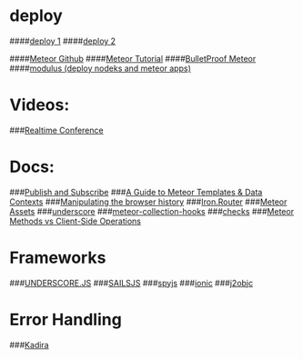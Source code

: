 # deploy
####[deploy 1](http://www.andrehonsberg.com/article/deploy-meteorjs-vhosts-ubuntu1204-mongodb-apache-proxy)
####[deploy 2](http://ox86.tumblr.com/post/45184656062/running-your-meteor-js-application-on-your-own)

####[Meteor Github](https://github.com/meteor)
####[Meteor Tutorial](https://www.meteor.com/install)
####[BulletProof Meteor](https://bulletproofmeteor.com/basics/introduction/?utm_source=kadira&utm_medium=email&utm_term=kadira&utm_content=getting-started-email&utm_campaign=kadira)
####[modulus (deploy nodeks and meteor apps)](https://modulus.io/)

# Videos:
###[Realtime Conference](http://2012.realtimeconf.com/video/matt-debergalis)

# Docs:
###[Publish and Subscribe](https://www.eventedmind.com/feed/meteor-subscriptions-and-ddp)
###[A Guide to Meteor Templates & Data Contexts](https://www.discovermeteor.com/blog/a-guide-to-meteor-templates-data-contexts/)
###[Manipulating the browser history](https://developer.mozilla.org/en-US/docs/Web/Guide/API/DOM/Manipulating_the_browser_history?redirectlocale=en-US&redirectslug=Web%2FGuide%2FDOM%2FManipulating_the_browser_history)
###[Iron.Router](https://github.com/EventedMind/iron-router)
###[Meteor Assets](http://docs.meteor.com/#/full/assets)
###[underscore](http://docs.meteor.com/#/full/random)
###[meteor-collection-hooks](https://github.com/matb33/meteor-collection-hooks)
###[checks](http://docs.meteor.com/#/full/accountsui)
###[Meteor Methods vs Client-Side Operations](https://www.discovermeteor.com/blog/meteor-methods-client-side-operations/)

# Frameworks
###[UNDERSCORE.JS](http://underscorejs.org/)
###[SAILSJS](http://sailsjs.org/#/)
###[spyjs](http://blog.jetbrains.com/webstorm/2014/04/spy-js-webstorm-secret-service/)
###[ionic](http://ionicframework.com/docs/api/directive/ionContent/)
###[j2objc](https://github.com/google/j2objc)

# Error Handling
###[Kadira](https://kadira.io/)